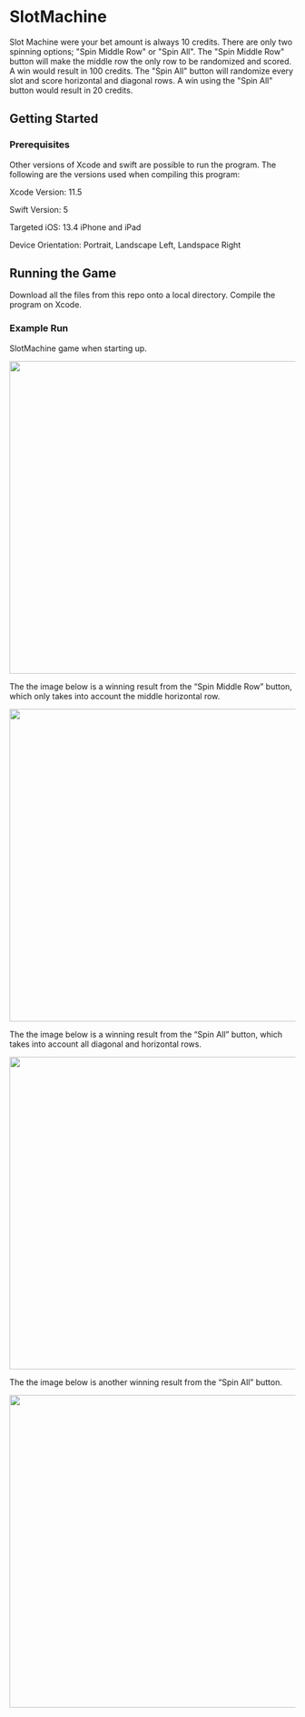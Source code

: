# SlotMachine

Slot Machine were your bet amount is always 10 credits. There are only two spinning options; "Spin Middle Row" or "Spin All". The "Spin Middle Row" button will make the middle row the only row to be randomized and scored. A win would result in 100 credits. The "Spin All" button will randomize every slot and score horizontal and diagonal rows. A win using the "Spin All" button would result in 20 credits.

## Getting Started

### Prerequisites

Other versions of Xcode and swift are possible to run the program. 
The following are the versions used when compiling this program:

Xcode Version: 11.5

Swift Version: 5

Targeted iOS: 13.4 iPhone and iPad

Device Orientation: Portrait, Landscape Left, Landspace Right

## Running the Game

Download all the files from this repo onto a local directory. Compile the program on Xcode.

### Example Run

SlotMachine game when starting up.

<img src="DemoImages/SimulatorScreenShotiPhone-GameStart.png" width="550">

The the image below is a winning result from the “Spin Middle Row” button, which only takes into account the middle horizontal row.

<img src="DemoImages/SimulatorScreenShot-WinningSpinMiddleRow.png" width="550">

The the image below is a winning result from the “Spin All” button, which takes into account all diagonal and horizontal rows.

<img src="DemoImages/SimulatorScreenShot-WinningSpinAllHorizontal.png" width="550">

The the image below is another winning result from the “Spin All” button.

<img src="DemoImages/SimulatorScreenShot-WinningSpinAllDiagonal.png" width="550">



